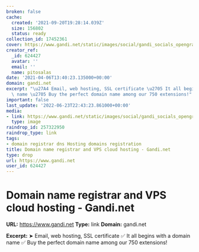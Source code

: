 ```yaml
---
broken: false
cache:
  created: '2021-09-20T19:28:14.039Z'
  size: 156802
  status: ready
collection_id: 17452361
cover: https://www.gandi.net/static/images/social/gandi_socials_opengraphs_twitter_HOME.fa5c1dbcdc3d.jpg
creator_ref:
  _id: 624427
  avatar: ''
  email: ''
  name: pitosalas
date: '2021-04-06T13:40:23.135000+00:00'
domain: gandi.net
excerpt: "\u27A4 Email, web hosting, SSL certificate \u2705 It all begins with a domain\
  \ name \u2705 Buy the perfect domain name among our 750 extensions!"
important: false
last_update: '2022-06-23T22:43:23.861000+00:00'
media:
- link: https://www.gandi.net/static/images/social/gandi_socials_opengraphs_twitter_HOME.fa5c1dbcdc3d.jpg
  type: image
raindrop_id: 257322950
raindrop_type: link
tags:
- domain registrar dns Hosting domains registration
title: Domain name registrar and VPS cloud hosting - Gandi.net
type: drop
url: https://www.gandi.net
user_id: 624427
---
```


# Domain name registrar and VPS cloud hosting - Gandi.net

**URL:** https://www.gandi.net
**Type:** link
**Domain:** gandi.net

**Excerpt:** ➤ Email, web hosting, SSL certificate ✅ It all begins with a domain name ✅ Buy the perfect domain name among our 750 extensions!
